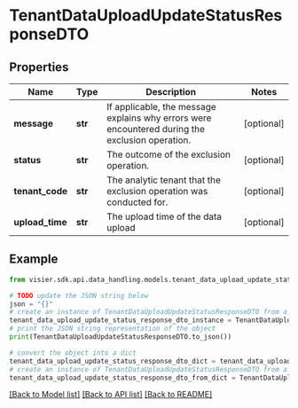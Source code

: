 # TenantDataUploadUpdateStatusResponseDTO


## Properties

Name | Type | Description | Notes
------------ | ------------- | ------------- | -------------
**message** | **str** | If applicable, the message explains why errors were encountered during the exclusion operation. | [optional] 
**status** | **str** | The outcome of the exclusion operation. | [optional] 
**tenant_code** | **str** | The analytic tenant that the exclusion operation was conducted for. | [optional] 
**upload_time** | **str** | The upload time of the data upload | [optional] 

## Example

```python
from visier.sdk.api.data_handling.models.tenant_data_upload_update_status_response_dto import TenantDataUploadUpdateStatusResponseDTO

# TODO update the JSON string below
json = "{}"
# create an instance of TenantDataUploadUpdateStatusResponseDTO from a JSON string
tenant_data_upload_update_status_response_dto_instance = TenantDataUploadUpdateStatusResponseDTO.from_json(json)
# print the JSON string representation of the object
print(TenantDataUploadUpdateStatusResponseDTO.to_json())

# convert the object into a dict
tenant_data_upload_update_status_response_dto_dict = tenant_data_upload_update_status_response_dto_instance.to_dict()
# create an instance of TenantDataUploadUpdateStatusResponseDTO from a dict
tenant_data_upload_update_status_response_dto_from_dict = TenantDataUploadUpdateStatusResponseDTO.from_dict(tenant_data_upload_update_status_response_dto_dict)
```
[[Back to Model list]](../README.md#documentation-for-models) [[Back to API list]](../README.md#documentation-for-api-endpoints) [[Back to README]](../README.md)


